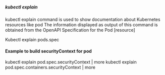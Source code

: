 

##### kubectl explain

kubectl explain command is used to show documentation about Kubernetes resources like pod
The information displayed as output of this command is obtained from the OpenAPI Specification for the Pod [resource]

Kubectl explain pods.spec

#### Example to build securityContext for pod

kubectl explain pod.spec.securityContext | more
kubectl explain pod.spec.containers.securityContext | more